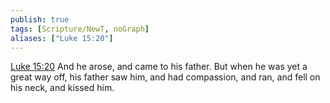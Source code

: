 ```yaml
---
publish: true
tags: [Scripture/NewT, noGraph]
aliases: ["Luke 15:20"]
---
```

[Luke 15:20](https://churchofjesuschrist.org/study/scriptures/nt/luke/15?lang=eng&id=p20#p20) And he arose, and came to his father. But when he was yet a great way off, his father saw him, and had compassion, and ran, and fell on his neck, and kissed him.
